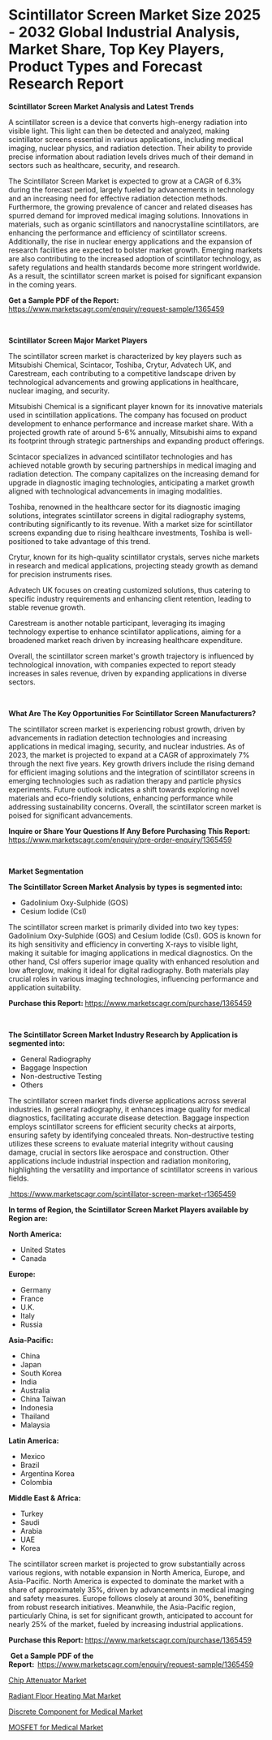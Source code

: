 <p><h1>Scintillator Screen Market Size 2025 - 2032 Global Industrial Analysis, Market Share, Top Key Players, Product Types and Forecast Research Report</h1></p><p><strong>Scintillator Screen Market Analysis and Latest Trends</strong></p>
<p><p>A scintillator screen is a device that converts high-energy radiation into visible light. This light can then be detected and analyzed, making scintillator screens essential in various applications, including medical imaging, nuclear physics, and radiation detection. Their ability to provide precise information about radiation levels drives much of their demand in sectors such as healthcare, security, and research.</p><p>The Scintillator Screen Market is expected to grow at a CAGR of 6.3% during the forecast period, largely fueled by advancements in technology and an increasing need for effective radiation detection methods. Furthermore, the growing prevalence of cancer and related diseases has spurred demand for improved medical imaging solutions. Innovations in materials, such as organic scintillators and nanocrystalline scintillators, are enhancing the performance and efficiency of scintillator screens. Additionally, the rise in nuclear energy applications and the expansion of research facilities are expected to bolster market growth. Emerging markets are also contributing to the increased adoption of scintillator technology, as safety regulations and health standards become more stringent worldwide. As a result, the scintillator screen market is poised for significant expansion in the coming years.</p></p>
<p><strong>Get a Sample PDF of the Report:&nbsp;</strong> <a href="https://www.marketscagr.com/enquiry/request-sample/1365459?utm_campaign=1944&utm_medium=2&utm_source=Github&utm_content=ia&utm_term=22032025&utm_id=scintillator-screen">https://www.marketscagr.com/enquiry/request-sample/1365459</a></p>
<p>&nbsp;</p>
<p><strong>Scintillator Screen Major Market Players</strong></p>
<p><p>The scintillator screen market is characterized by key players such as Mitsubishi Chemical, Scintacor, Toshiba, Crytur, Advatech UK, and Carestream, each contributing to a competitive landscape driven by technological advancements and growing applications in healthcare, nuclear imaging, and security.</p><p>Mitsubishi Chemical is a significant player known for its innovative materials used in scintillation applications. The company has focused on product development to enhance performance and increase market share. With a projected growth rate of around 5-6% annually, Mitsubishi aims to expand its footprint through strategic partnerships and expanding product offerings.</p><p>Scintacor specializes in advanced scintillator technologies and has achieved notable growth by securing partnerships in medical imaging and radiation detection. The company capitalizes on the increasing demand for upgrade in diagnostic imaging technologies, anticipating a market growth aligned with technological advancements in imaging modalities.</p><p>Toshiba, renowned in the healthcare sector for its diagnostic imaging solutions, integrates scintillator screens in digital radiography systems, contributing significantly to its revenue. With a market size for scintillator screens expanding due to rising healthcare investments, Toshiba is well-positioned to take advantage of this trend.</p><p>Crytur, known for its high-quality scintillator crystals, serves niche markets in research and medical applications, projecting steady growth as demand for precision instruments rises. </p><p>Advatech UK focuses on creating customized solutions, thus catering to specific industry requirements and enhancing client retention, leading to stable revenue growth.</p><p>Carestream is another notable participant, leveraging its imaging technology expertise to enhance scintillator applications, aiming for a broadened market reach driven by increasing healthcare expenditure.</p><p>Overall, the scintillator screen market's growth trajectory is influenced by technological innovation, with companies expected to report steady increases in sales revenue, driven by expanding applications in diverse sectors.</p></p>
<p>&nbsp;</p>
<p><strong>What Are The Key Opportunities For Scintillator Screen Manufacturers?</strong></p>
<p><p>The scintillator screen market is experiencing robust growth, driven by advancements in radiation detection technologies and increasing applications in medical imaging, security, and nuclear industries. As of 2023, the market is projected to expand at a CAGR of approximately 7% through the next five years. Key growth drivers include the rising demand for efficient imaging solutions and the integration of scintillator screens in emerging technologies such as radiation therapy and particle physics experiments. Future outlook indicates a shift towards exploring novel materials and eco-friendly solutions, enhancing performance while addressing sustainability concerns. Overall, the scintillator screen market is poised for significant advancements.</p></p>
<p><strong>Inquire or Share Your Questions If Any Before Purchasing This Report:</strong> <a href="https://www.marketscagr.com/enquiry/pre-order-enquiry/1365459?utm_campaign=1944&utm_medium=2&utm_source=Github&utm_content=ia&utm_term=22032025&utm_id=scintillator-screen">https://www.marketscagr.com/enquiry/pre-order-enquiry/1365459</a></p>
<p>&nbsp;</p>
<p><strong>Market Segmentation</strong></p>
<p><strong>The Scintillator Screen Market Analysis by types is segmented into:</strong></p>
<p><ul><li>Gadolinium Oxy-Sulphide (GOS)</li><li>Cesium Iodide (CsI)</li></ul></p>
<p><p>The scintillator screen market is primarily divided into two key types: Gadolinium Oxy-Sulphide (GOS) and Cesium Iodide (CsI). GOS is known for its high sensitivity and efficiency in converting X-rays to visible light, making it suitable for imaging applications in medical diagnostics. On the other hand, CsI offers superior image quality with enhanced resolution and low afterglow, making it ideal for digital radiography. Both materials play crucial roles in various imaging technologies, influencing performance and application suitability.</p></p>
<p><strong>Purchase this Report:&nbsp;</strong><a href="https://www.marketscagr.com/purchase/1365459?utm_campaign=1944&utm_medium=2&utm_source=Github&utm_content=ia&utm_term=22032025&utm_id=scintillator-screen">https://www.marketscagr.com/purchase/1365459</a></p>
<p>&nbsp;</p>
<p><strong>The Scintillator Screen Market Industry Research by Application is segmented into:</strong></p>
<p><ul><li>General Radiography</li><li>Baggage Inspection</li><li>Non-destructive Testing</li><li>Others</li></ul></p>
<p><p>The scintillator screen market finds diverse applications across several industries. In general radiography, it enhances image quality for medical diagnostics, facilitating accurate disease detection. Baggage inspection employs scintillator screens for efficient security checks at airports, ensuring safety by identifying concealed threats. Non-destructive testing utilizes these screens to evaluate material integrity without causing damage, crucial in sectors like aerospace and construction. Other applications include industrial inspection and radiation monitoring, highlighting the versatility and importance of scintillator screens in various fields.</p></p>
<p><a href="https://www.marketscagr.com/scintillator-screen-market-r1365459?utm_campaign=1944&utm_medium=2&utm_source=Github&utm_content=ia&utm_term=22032025&utm_id=scintillator-screen">&nbsp;https://www.marketscagr.com/scintillator-screen-market-r1365459</a></p>
<p><strong>In terms of Region, the Scintillator Screen Market Players available by Region are:</strong></p>
<p>
    <p> <strong> North America: </strong>
        <ul>
            <li>United States</li>
            <li>Canada</li>
        </ul>
        </p> 
    <p> <strong> Europe: </strong>
        <ul>
            <li>Germany</li>
            <li>France</li>
            <li>U.K.</li>
            <li>Italy</li>
            <li>Russia</li>
        </ul>
        </p> 
    <p> <strong> Asia-Pacific: </strong>
        <ul>
            <li>China</li>
            <li>Japan</li>
            <li>South Korea</li>
            <li>India</li>
            <li>Australia</li>
            <li>China Taiwan</li>
            <li>Indonesia</li>
            <li>Thailand</li>
            <li>Malaysia</li>
        </ul>
        </p> 
    <p> <strong> Latin America: </strong>
        <ul>
            <li>Mexico</li>
            <li>Brazil</li>
            <li>Argentina Korea</li>
            <li>Colombia</li>
        </ul>
        </p> 
    <p> <strong> Middle East & Africa: </strong>
        <ul>
            <li>Turkey</li>
            <li>Saudi</li>
            <li>Arabia</li>
            <li>UAE</li>
            <li>Korea</li>
        </ul>
    </p>
    </p>
<p><p>The scintillator screen market is projected to grow substantially across various regions, with notable expansion in North America, Europe, and Asia-Pacific. North America is expected to dominate the market with a share of approximately 35%, driven by advancements in medical imaging and safety measures. Europe follows closely at around 30%, benefiting from robust research initiatives. Meanwhile, the Asia-Pacific region, particularly China, is set for significant growth, anticipated to account for nearly 25% of the market, fueled by increasing industrial applications.</p></p>
<p><strong>Purchase this Report: </strong><a href="https://www.marketscagr.com/purchase/1365459?utm_campaign=1944&utm_medium=2&utm_source=Github&utm_content=ia&utm_term=22032025&utm_id=scintillator-screen">https://www.marketscagr.com/purchase/1365459</a></p>
<p>&nbsp;<strong>Get a Sample PDF of the Report:&nbsp;&nbsp;</strong><a href="https://www.marketscagr.com/enquiry/request-sample/1365459?utm_campaign=1944&utm_medium=2&utm_source=Github&utm_content=ia&utm_term=22032025&utm_id=scintillator-screen">https://www.marketscagr.com/enquiry/request-sample/1365459</a></p>
<p><strong></strong></p>
<p><p><a href="https://github.com/fettycahow90/Market-Research-Report-List-1/blob/main/chip-attenuator-market.md?utm_campaign=1944&utm_medium=2&utm_source=Github&utm_content=ia&utm_term=22032025&utm_id=scintillator-screen">Chip Attenuator Market</a></p><p><a href="https://github.com/MarciaRunte/Market-Research-Report-List-2/blob/main/radiant-floor-heating-mat-market.md?utm_campaign=1944&utm_medium=2&utm_source=Github&utm_content=ia&utm_term=22032025&utm_id=scintillator-screen">Radiant Floor Heating Mat Market</a></p><p><a href="https://github.com/Chiragrp22/Market-Research-Report-List-7/blob/main/discrete-component-for-medical-market.md?utm_campaign=1944&utm_medium=2&utm_source=Github&utm_content=ia&utm_term=22032025&utm_id=scintillator-screen">Discrete Component for Medical Market</a></p><p><a href="https://github.com/zahrigayda1h/Market-Research-Report-List-1/blob/main/mosfet-for-medical-market.md?utm_campaign=1944&utm_medium=2&utm_source=Github&utm_content=ia&utm_term=22032025&utm_id=scintillator-screen">MOSFET for Medical Market</a></p></p>